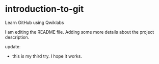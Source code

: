 # introduction-to-git
Learn GitHub using Qwiklabs

I am editing the README file. Adding some more details about the project description.

update:
- this is my third try. I hope it works.
